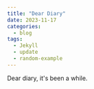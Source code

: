 ```yaml
---
title: "Dear Diary"
date: 2023-11-17
categories:
  - blog
tags:
  - Jekyll
  - update
  - random-example
---
```


Dear diary, it's been a while.

